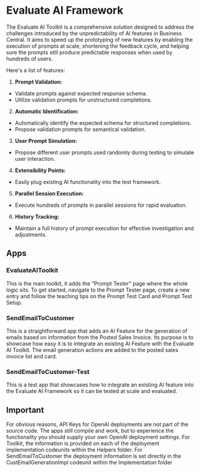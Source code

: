 # Evaluate AI Framework
The Evaluate AI Toolkit is a comprehensive solution designed to address the challenges introduced by the unpredictability of AI features in Business Central. 
It aims to speed up the prototyping of new features by enabling the execution of prompts at scale, shortening the feedback cycle, and helping sure the prompts still produce predictable responses when used by hundreds of users.

Here's a list of features:
1. **Prompt Validation:**
- Validate prompts against expected response schema.
- Utilize validation prompts for unstructured completions.
2. **Automatic Identification:**
- Automatically identify the expected schema for structured completions.
- Propose validation prompts for semantical validation.
3. **User Prompt Simulation:**
- Propose different user prompts used randomly during testing to simulate user interaction.
4. **Extensibility Points:**
- Easily plug existing AI functionality into the test framework.
5. **Parallel Session Execution:**
- Execute hundreds of prompts in parallel sessions for rapid evaluation.
6. **History Tracking:**
- Maintain a full history of prompt execution for effective investigation and adjustments.

## Apps
### EvaluateAIToolkit
This is the main toolkit, it adds the "Prompt Tester" page where the whole logic sits. To get started, navigate to the Prompt Tester page, create a new entry and follow the teaching tips on the Prompt Test Card and Prompt Test Setup. 

### SendEmailToCustomer
This is a straightforward app that adds an AI Feature for the generation of emails based on information from the Posted Sales Invoice. Its purpose is to showcase how easy it is to integrate an existing AI Feature with the Evaluate AI Toolkit.
The email generation actions are added to the posted sales invoice list and card.

### SendEmailToCustomer-Test
This is a test app that showcases how to integrate an existing AI feature into the Evaluate AI Framework so it can be tested at scale and evaluated.

## Important
For obvious reasons, API Keys for OpenAI deployments are not part of the source code. The apps still compile and work, but to experience the functionality you should supply your own OpenAI deployment settings.
For Toolkit, the information is provided on each of the deployment implementation codeunits within the Helpers folder.
For SendEmailToCustomer the deployment information is set directly in the CustEmailGenerationImpl codeunit within the Implementation folder
